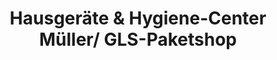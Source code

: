 ---
title: "Hausgeräte & Hygiene-Center Müller/ GLS-Paketshop"
url: /moenchengladbach/hausgeraete-und-hygiene-center-mueller-gls-paketshop/
shop: Haushaltsgeräte
---